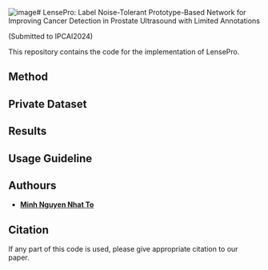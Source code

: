 ![image](https://github.com/minhto2802/LensePro/assets/26569309/43df69aa-da18-4d20-838c-9fdeeaa45ef8)# LensePro: Label Noise-Tolerant Prototype-Based Network for Improving Cancer Detection in Prostate Ultrasound with Limited Annotations 

(Submitted to IPCAI2024)

This repository contains the code for the implementation of LensePro. 

## Method

## Private Dataset

## Results

## Usage Guideline

## Authours
* [**Minh Nguyen Nhat To**](https://github.com/minhto2802)

## Citation
If any part of this code is used, please give appropriate citation to our paper.
